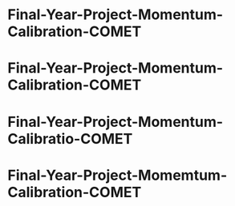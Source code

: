 # Final-Year-Project-Momentum-Calibration-COMET
# Final-Year-Project-Momentum-Calibration-COMET
# Final-Year-Project-Momentum-Calibratio-COMET
# Final-Year-Project-Momemtum-Calibration-COMET
